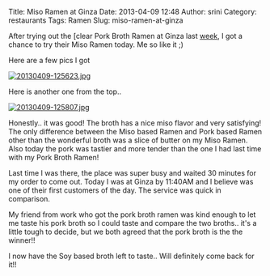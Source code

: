 Title: Miso Ramen at Ginza
Date: 2013-04-09 12:48
Author: srini
Category: restaurants
Tags: Ramen
Slug: miso-ramen-at-ginza

After trying out the [clear Pork Broth Ramen at Ginza last
[week]({filename}/2013/04/ramen-at-ginza.md), I got a chance to try their Miso Ramen
today.  Me so like it ;)  

Here are a few pics I got


[![20130409-125623.jpg]({static}/wp-content/uploads/2013/04/20130409-125623.jpg)]({static}/wp-content/uploads/2013/04/20130409-125623.jpg)


Here is another one from the top..


[![20130409-125807.jpg]({static}/wp-content/uploads/2013/04/20130409-125807.jpg)]({static}/wp-content/uploads/2013/04/20130409-125807.jpg)


Honestly.. it was good! The broth has a nice miso flavor and very
satisfying! The only difference between the Miso based Ramen and Pork
based Ramen other than the wonderful broth was a slice of butter on my
Miso Ramen. Also today the pork was tastier and more tender than the one
I had last time with my Pork Broth Ramen!

Last time I was there, the place was super busy and waited 30 minutes
for my order to come out. Today I was at Ginza by 11:40AM and I believe
was one of their first customers of the day. The service was quick in
comparison.

My friend from work who got the pork broth ramen was kind enough to let
me taste his pork broth so I could taste and compare the two broths..
it's a little tough to decide, but we both agreed that the pork broth is
the the winner!!

I now have the Soy based broth left to taste.. Will definitely come back
for it!!
